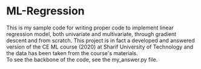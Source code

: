 # ML-Regression
This is my sample code for writing proper code to implement linear regression model, both univariate and multivariate, through gradient descent and from scratch.
This project is in fact a developed and answered version of the CE ML course (2020) at Sharif University of Technology and the data has been taken from the course's materials.
\
To see the backbone of the code, see the my_answer.py file.
